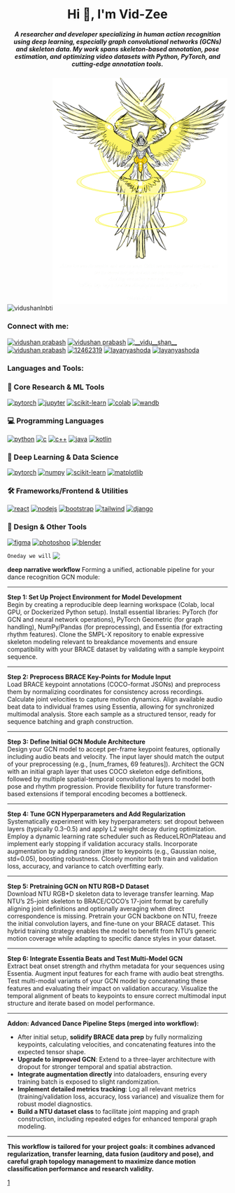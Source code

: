 <h1 align="center">Hi 👋, I'm Vid-Zee</h1>
<h5 align="center">A researcher and developer specializing in human action recognition using deep learning, especially graph convolutional networks (GCNs) and skeleton data. My work spans skeleton-based annotation, pose estimation, and optimizing video datasets with Python, PyTorch, and cutting-edge annotation tools.</h5>
<img align="right" width="400" src="seraphim2.png"
<p align="left"> <img src="https://komarev.com/ghpvc/?username=vidushanlnbti&label=Profile%20views&color=0e75b6&style=flat" alt="vidushanlnbti" /> </p>

<h3 align="left">Connect with me:</h3>
<p align="left">
  
<a href="https://www.linkedin.com/in/vidushan-prabash-aa8a36271/" target="_self"><img align="center" src="https://raw.githubusercontent.com/rahuldkjain/github-profile-readme-generator/master/src/images/icons/Social/linked-in-alt.svg" alt="vidushan prabash" height="30" width="40" /></a>
<a href="https://web.facebook.com/vidushan.prabash" target="_self"><img align="center" src="https://raw.githubusercontent.com/rahuldkjain/github-profile-readme-generator/master/src/images/icons/Social/facebook.svg" alt="vidushan prabash" height="30" width="40" /></a>
<a href="https://www.instagram.com/__vidu__shan__/" target="_self"><img align="center" src="https://raw.githubusercontent.com/rahuldkjain/github-profile-readme-generator/master/src/images/icons/Social/instagram.svg" alt="__vidu__shan__" height="30" width="40" /></a>
<a href="https://youtube.com/@vidushanprabash4978" target="_self"><img align="center" src="https://raw.githubusercontent.com/rahuldkjain/github-profile-readme-generator/master/src/images/icons/Social/youtube.svg" alt="vidushan prabash" height="30" width="40" /></a>
<a href="https://stackoverflow.com/users/20851054/vidushan" target="_self"><img align="center" src="https://raw.githubusercontent.com/rahuldkjain/github-profile-readme-generator/master/src/images/icons/Social/stack-overflow.svg" alt="12462319" height="30" width="40" /></a>
<a href="https://leetcode.com/VidushanLNBTI/" target="_self"><img align="center" src="https://raw.githubusercontent.com/rahuldkjain/github-profile-readme-generator/master/src/images/icons/Social/leet-code.svg" alt="layanyashoda" height="30" width="40" /></a>
<a href="https://codesandbox.io/dashboard/recent?workspace=854637cf-0f64-4c6c-8bec-2aff7a0e4d0f" target="_self"><img align="center" src="https://raw.githubusercontent.com/rahuldkjain/github-profile-readme-generator/master/src/images/icons/Social/codesandbox.svg" alt="layanyashoda" height="30" width="40" /></a>



  
</p>

<h3 align="left">Languages and Tools:</h3>
<p align="left">
<h3 align="left">🚀 Core Research & ML Tools</h3>
<p align="left">
  <a href="https://pytorch.org/" target="_blank"><img src="https://cdn.jsdelivr.net/gh/devicons/devicon/icons/pytorch/pytorch-original.svg" alt="pytorch" width="40" height="40"/></a>
  <a href="https://jupyter.org/" target="_blank"><img src="https://cdn.jsdelivr.net/gh/devicons/devicon/icons/jupyter/jupyter-original.svg" alt="jupyter" width="40" height="40"/></a>
  <a href="https://scikit-learn.org/" target="_blank"><img src="https://cdn.jsdelivr.net/gh/devicons/devicon/icons/scikit-learn/scikit-learn-original.svg" alt="scikit-learn" width="40" height="40"/></a>
  <a href="https://colab.research.google.com/" target="_blank"><img src="https://upload.wikimedia.org/wikipedia/commons/3/32/Google_Colaboratory_SVG_Logo.svg" alt="colab" width="40" height="40"/></a>
  <a href="https://wandb.ai/" target="_blank"><img src="https://seeklogo.com/images/W/weighs-and-biases-logo-B4B040817E-seeklogo.com.png" alt="wandb" width="40" height="40"/></a>
</p>

<h3 align="left">💻 Programming Languages</h3>
<p align="left">
  <a href="https://www.python.org/" target="_blank"><img src="https://cdn.jsdelivr.net/gh/devicons/devicon/icons/python/python-original.svg" alt="python" width="40" height="40"/></a>
  <a href="https://www.cprogramming.com/" target="_blank"><img src="https://cdn.jsdelivr.net/gh/devicons/devicon/icons/c/c-original.svg" alt="c" width="40" height="40"/></a>
  <a href="https://www.w3schools.com/cpp/" target="_blank"><img src="https://cdn.jsdelivr.net/gh/devicons/devicon/icons/cplusplus/cplusplus-original.svg" alt="c++" width="40" height="40"/></a>
  <a href="https://www.java.com" target="_blank"><img src="https://cdn.jsdelivr.net/gh/devicons/devicon/icons/java/java-original.svg" alt="java" width="40" height="40"/></a>
  <a href="https://kotlinlang.org/" target="_blank"><img src="https://cdn.jsdelivr.net/gh/devicons/devicon/icons/kotlin/kotlin-original.svg" alt="kotlin" width="40" height="40"/></a>
</p>

<h3 align="left">🧩 Deep Learning & Data Science</h3>
<p align="left">
  <a href="https://pytorch.org/" target="_blank"><img src="https://cdn.jsdelivr.net/gh/devicons/devicon/icons/pytorch/pytorch-original.svg" alt="pytorch" width="40" height="40"/></a>
  <a href="https://numpy.org/" target="_blank"><img src="https://cdn.jsdelivr.net/gh/devicons/devicon/icons/numpy/numpy-original.svg" alt="numpy" width="40" height="40"/></a>
  <a href="https://scikit-learn.org/" target="_blank" rel="noreferrer">
    <img src="https://upload.wikimedia.org/wikipedia/commons/0/05/Scikit_learn_logo_small.svg" alt="scikit-learn" width="40" height="40"/></a>
  <a href="https://matplotlib.org/" target="_blank"><img src="https://cdn.jsdelivr.net/gh/devicons/devicon/icons/matplotlib/matplotlib-original.svg" alt="matplotlib" width="40" height="40"/></a>
</p>

<h3 align="left">🛠️ Frameworks/Frontend & Utilities</h3>
<p align="left">
  <a href="https://reactjs.org/" target="_blank"><img src="https://cdn.jsdelivr.net/gh/devicons/devicon/icons/react/react-original-wordmark.svg" alt="react" width="40" height="40"/></a>
  <a href="https://nodejs.org" target="_blank"><img src="https://cdn.jsdelivr.net/gh/devicons/devicon/icons/nodejs/nodejs-original-wordmark.svg" alt="nodejs" width="40" height="40"/></a>
  <a href="https://getbootstrap.com" target="_blank"><img src="https://cdn.jsdelivr.net/gh/devicons/devicon/icons/bootstrap/bootstrap-plain-wordmark.svg" alt="bootstrap" width="40" height="40"/></a>
  <a href="https://tailwindcss.com/" target="_blank"><img src="https://cdn.jsdelivr.net/gh/devicons/devicon/icons/tailwindcss/tailwindcss-plain.svg" alt="tailwind" width="40" height="40"/></a>
  <a href="https://www.djangoproject.com/" target="_blank"><img src="https://cdn.worldvectorlogo.com/logos/django.svg" alt="django" width="40" height="40"/></a>
</p>

<h3 align="left">🎨 Design & Other Tools</h3>
<p align="left">
  <a href="https://figma.com/" target="_blank"><img src="https://cdn.jsdelivr.net/gh/devicons/devicon/icons/figma/figma-original.svg" alt="figma" width="40" height="40"/></a>
  <a href="https://www.photoshop.com/" target="_blank"><img src="https://cdn.jsdelivr.net/gh/devicons/devicon/icons/photoshop/photoshop-plain.svg" alt="photoshop" width="40" height="40"/></a>
  <a href="https://www.blender.org/" target="_blank"><img src="https://cdn.jsdelivr.net/gh/devicons/devicon/icons/blender/blender-original.svg" alt="blender" width="40" height="40"/></a>
</p>
<img align="right" width="400" src="https://c4.wallpaperflare.com/wallpaper/958/66/509/death-babies-animation-dark-humor-old-people-children-bed-life-wallpaper-preview.jpg"
<p align="left">
</p>

</p>


```sh
Oneday we will be released
```


**deep narrative workflow** 
Forming a unified, actionable pipeline for your dance recognition GCN module:

***

**Step 1: Set Up Project Environment for Model Development**  
Begin by creating a reproducible deep learning workspace (Colab, local GPU, or Dockerized Python setup). Install essential libraries: PyTorch (for GCN and neural network operations), PyTorch Geometric (for graph handling), NumPy/Pandas (for preprocessing), and Essentia (for extracting rhythm features). Clone the SMPL-X repository to enable expressive skeleton modeling relevant to breakdance movements and ensure compatibility with your BRACE dataset by validating with a sample keypoint sequence.

***

**Step 2: Preprocess BRACE Key-Points for Module Input**  
Load BRACE keypoint annotations (COCO-format JSONs) and preprocess them by normalizing coordinates for consistency across recordings. Calculate joint velocities to capture motion dynamics. Align available audio beat data to individual frames using Essentia, allowing for synchronized multimodal analysis. Store each sample as a structured tensor, ready for sequence batching and graph construction.

***

**Step 3: Define Initial GCN Module Architecture**  
Design your GCN model to accept per-frame keypoint features, optionally including audio beats and velocity. The input layer should match the output of your preprocessing (e.g., [num_frames, 69 features]). Architect the GCN with an initial graph layer that uses COCO skeleton edge definitions, followed by multiple spatial-temporal convolutional layers to model both pose and rhythm progression. Provide flexibility for future transformer-based extensions if temporal encoding becomes a bottleneck.

***

**Step 4: Tune GCN Hyperparameters and Add Regularization**  
Systematically experiment with key hyperparameters: set dropout between layers (typically 0.3–0.5) and apply L2 weight decay during optimization. Employ a dynamic learning rate scheduler such as ReduceLROnPlateau and implement early stopping if validation accuracy stalls. Incorporate augmentation by adding random jitter to keypoints (e.g., Gaussian noise, std=0.05), boosting robustness. Closely monitor both train and validation loss, accuracy, and variance to catch overfitting early.

***

**Step 5: Pretraining GCN on NTU RGB+D Dataset**  
Download NTU RGB+D skeleton data to leverage transfer learning. Map NTU’s 25-joint skeleton to BRACE/COCO’s 17-joint format by carefully aligning joint definitions and optionally averaging when direct correspondence is missing. Pretrain your GCN backbone on NTU, freeze the initial convolution layers, and fine-tune on your BRACE dataset. This hybrid training strategy enables the model to benefit from NTU’s generic motion coverage while adapting to specific dance styles in your dataset.

***

**Step 6: Integrate Essentia Beats and Test Multi-Model GCN**  
Extract beat onset strength and rhythm metadata for your sequences using Essentia. Augment input features for each frame with audio beat strengths. Test multi-modal variants of your GCN model by concatenating these features and evaluating their impact on validation accuracy. Visualize the temporal alignment of beats to keypoints to ensure correct multimodal input structure and iterate based on model performance.

***

**Addon: Advanced Dance Pipeline Steps (merged into workflow):**  
- After initial setup, **solidify BRACE data prep** by fully normalizing keypoints, calculating velocities, and concatenating features into the expected tensor shape.
- **Upgrade to improved GCN**: Extend to a three-layer architecture with dropout for stronger temporal and spatial abstraction.
- **Integrate augmentation directly** into dataloaders, ensuring every training batch is exposed to slight randomization.
- **Implement detailed metrics tracking**: Log all relevant metrics (training/validation loss, accuracy, loss variance) and visualize them for robust model diagnostics.
- **Build a NTU dataset class** to facilitate joint mapping and graph construction, including repeated edges for enhanced temporal graph modeling.

***

**This workflow is tailored for your project goals: it combines advanced regularization, transfer learning, data fusion (auditory and pose), and careful graph topology management to maximize dance motion classification performance and research validity.**

[1](https://www.notion.so/Prioritized-tasks-to-kickstart-module-creation-286143945312807684b8d09ff58a69fb)
